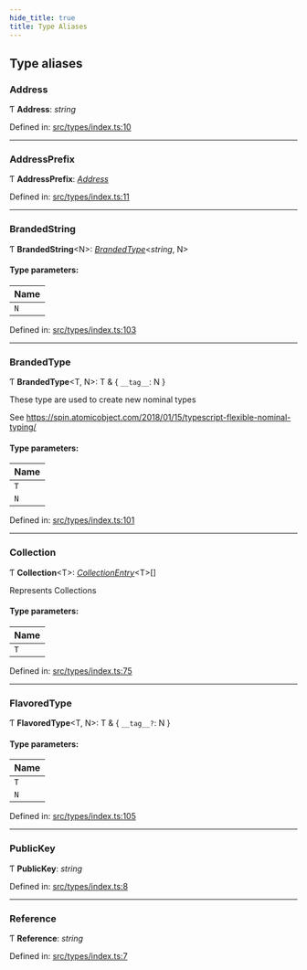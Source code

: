 ```yaml
---
hide_title: true
title: Type Aliases
---
```


## Type aliases

### Address

Ƭ **Address**: *string*

Defined in: [src/types/index.ts:10](https://github.com/ethersphere/bee-js/blob/313830a/src/types/index.ts#L10)

___

### AddressPrefix

Ƭ **AddressPrefix**: [*Address*](#address)

Defined in: [src/types/index.ts:11](https://github.com/ethersphere/bee-js/blob/313830a/src/types/index.ts#L11)

___

### BrandedString

Ƭ **BrandedString**<N\>: [*BrandedType*](#brandedtype)<*string*, N\>

#### Type parameters:

Name |
------ |
`N` |

Defined in: [src/types/index.ts:103](https://github.com/ethersphere/bee-js/blob/313830a/src/types/index.ts#L103)

___

### BrandedType

Ƭ **BrandedType**<T, N\>: T & { `__tag__`: N  }

These type are used to create new nominal types

See https://spin.atomicobject.com/2018/01/15/typescript-flexible-nominal-typing/

#### Type parameters:

Name |
------ |
`T` |
`N` |

Defined in: [src/types/index.ts:101](https://github.com/ethersphere/bee-js/blob/313830a/src/types/index.ts#L101)

___

### Collection

Ƭ **Collection**<T\>: [*CollectionEntry*](../interfaces/collectionentry.md)<T\>[]

Represents Collections

#### Type parameters:

Name |
------ |
`T` |

Defined in: [src/types/index.ts:75](https://github.com/ethersphere/bee-js/blob/313830a/src/types/index.ts#L75)

___

### FlavoredType

Ƭ **FlavoredType**<T, N\>: T & { `__tag__?`: N  }

#### Type parameters:

Name |
------ |
`T` |
`N` |

Defined in: [src/types/index.ts:105](https://github.com/ethersphere/bee-js/blob/313830a/src/types/index.ts#L105)

___

### PublicKey

Ƭ **PublicKey**: *string*

Defined in: [src/types/index.ts:8](https://github.com/ethersphere/bee-js/blob/313830a/src/types/index.ts#L8)

___

### Reference

Ƭ **Reference**: *string*

Defined in: [src/types/index.ts:7](https://github.com/ethersphere/bee-js/blob/313830a/src/types/index.ts#L7)
